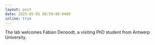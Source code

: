 ```yaml
---
layout: post
date: 2025-05-01 08:59:00-0400
inline: true
---
```


The lab welcomes Fabian Denoodt, a visiting PhD student from Antwerp University.


